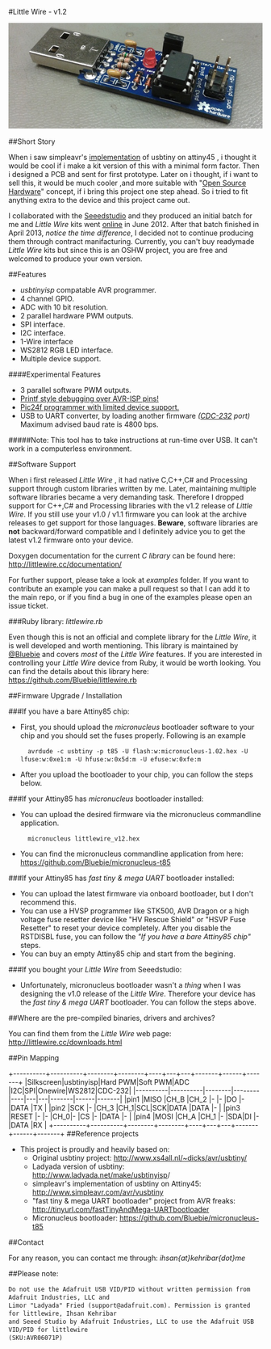 #Little Wire - v1.2

![little wire](lw.jpg)

##Short Story

When i saw simpleavr's [implementation](http://www.simpleavr.com/avr/vusbtiny+) of usbtiny on attiny45 , i thought it would be cool if i make a kit version of this with a minimal form factor. Then i designed a PCB and sent for first prototype. Later on i thought, if i want to sell this, it would be much cooler ,and more suitable with "[Open Source Hardware](http://www.oshwa.org/definition/)" concept, if i bring this project one step ahead. So i tried to fit anything extra to the device and this project came out.

I collaborated with the [Seeedstudio](www.seeedstudio.com) and they produced an initial batch for me and _Little Wire_ kits went [online](http://www.seeedstudio.com/depot/little-wire-p-1212.html) in June 2012. After that batch finished in April 2013, _notice the time difference_, I decided not to continue producing them through contract manifacturing. Currently, you can't buy readymade _Little Wire_ kits but since this is an OSHW project, you are free and welcomed to produce your own version.

##Features

- _usbtinyisp_ compatable AVR programmer.
- 4 channel GPIO.
- ADC with 10 bit resolution.
- 2 parallel hardware PWM outputs.
- SPI interface.
- I2C interface.
- 1-Wire interface
- WS2812 RGB LED interface.
- Multiple device support.
   
####Experimental Features
- 3 parallel software PWM outputs.
- [Printf style debugging over AVR-ISP pins!](http://blog.kehribar.me/?p=36)
- [Pic24f programmer with limited device support.](http://blog.kehribar.me/?p=171)
- USB to UART converter, by loading another firmware _([CDC-232](http://www.recursion.jp/avrcdc/cdc-232.html) port)_ Maximum advised baud rate is 4800 bps.

#####Note:
This tool has to take instructions at run-time over USB. It can't work in a computerless environment.

##Software Support

When i first released _Little Wire_ , it had native C,C++,C# and Processing support through custom libraries written by me. Later, maintaining multiple software libraries became a very demanding task. Therefore I dropped support for C++,C# and Processing libraries with the v1.2 release of _Little Wire_. If you still use your v1.0 / v1.1 firmware you can look at the archive releases to get support for those languages. **Beware**, software libraries are **not** backward/forward compatible and I definitely advice you to get the latest v1.2 firmware onto your device.

Doxygen documentation for the current _C library_ can be found here: <http://littlewire.cc/documentation/>

For further support, please take a look at _examples_ folder. If you want to contribute an example you can make a pull request so that I can add it to the main repo, or if you find a bug in one of the examples please open an issue ticket.

###Ruby library: _littlewire.rb_

Even though this is not an official and complete library for the _Little Wire_, it is well developed and worth mentioning. This library is maintained by [@Bluebie](http://twitter.com/bluebie) and covers _most_ of the _Little Wire_ features. If you are interested in controlling your _Little Wire_ device from Ruby, it would be worth looking. You can find the details about this library here: <https://github.com/Bluebie/littlewire.rb>

##Firmware Upgrade / Installation

###If you have a bare Attiny85 chip:

- First, you should upload the _micronucleus_ bootloader software to your chip and you should set the fuses properly. Following is an example 

		avrdude -c usbtiny -p t85 -U flash:w:micronucleus-1.02.hex -U lfuse:w:0xe1:m -U hfuse:w:0x5d:m -U efuse:w:0xfe:m

- After you upload the bootloader to your chip, you can follow the steps below. 

###If your Attiny85 has _micronucleus_ bootloader installed:

- You can upload the desired firmware via the micronucleus commandline application.

		micronucleus littlewire_v12.hex
		
- You can find the micronucleus commandline application from here: <https://github.com/Bluebie/micronucleus-t85>

###If your Attiny85 has _fast tiny & mega UART_ bootloader installed:

- You can upload the latest firmware via onboard bootloader, but I don't recommend this.
- You can use a HVSP programmer like STK500, AVR Dragon or a high voltage fuse resetter device like "HV Rescue Shield" or "HSVP Fuse Resetter" to reset your device completely. After you disable the RSTDISBL fuse, you can follow the _"If you have a bare Attiny85 chip"_ steps.
- You can buy an empty Attiny85 chip and start from the begining.

###If you bought your _Little Wire_ from Seeedstudio:
- Unfortunately, micronucleus bootloader wasn't a _thing_ when I was designing the v1.0 release of the _Little Wire_. Therefore your device has the _fast tiny & mega UART_ bootloader. You can follow the steps above.

##Where are the pre-compiled binaries, drivers and archives?

You can find them from the _Little Wire_ web page: <http://littlewire.cc/downloads.html>

##Pin Mapping

+----------+----------+--------+--------+----+---+---+-------+------+-------+
|Silkscreen|usbtinyisp|Hard PWM|Soft PWM|ADC |I2C|SPI|Onewire|WS2812|CDC-232|
|----------|----------|--------|--------|----|---|---|-------|------|-------|
|pin1      |MISO      |CH_B    |CH_2    |-   |-  |DO |-      |DATA  |TX     |
|pin2      |SCK       |-       |CH_3    |CH_1|SCL|SCK|DATA   |DATA  |-      |
|pin3      |RESET     |-       |-       |CH_0|-  |CS |-      |DATA  |-      |
|pin4      |MOSI      |CH_A    |CH_1    |-   |SDA|DI |-      |DATA  |RX     |
+----------+----------+--------+--------+----+---+---+-------+------+-------+
##Reference projects

- This project is proudly and heavily based on: 
    - Original usbtiny project: <http://www.xs4all.nl/~dicks/avr/usbtiny/>
    - Ladyada version of usbtiny: <http://www.ladyada.net/make/usbtinyisp>/
    - simpleavr's implementation of usbtiny on Attiny45: <http://www.simpleavr.com/avr/vusbtiny>
    - "fast tiny & mega UART bootloader" project from AVR freaks: <http://tinyurl.com/fastTinyAndMega-UARTbootloader>
    - Micronucleus bootloader: <https://github.com/Bluebie/micronucleus-t85>

##Contact

For any reason, you can contact me through: _ihsan{at}kehribar{dot}me_

##Please note: 

	Do not use the Adafruit USB VID/PID without written permission from Adafruit Industries, LLC and 
	Limor "Ladyada" Fried (support@adafruit.com). Permission is granted for littlewire, Ihsan Kehribar
	and Seeed Studio by Adafruit Industries, LLC to use the Adafruit USB VID/PID for littlewire 
	(SKU:AVR06071P)		
